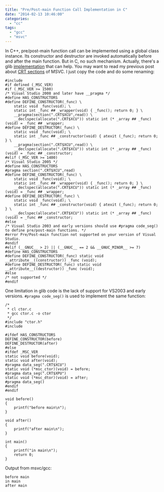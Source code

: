 ```yaml
---
title: "Pre/Post-main Function Call Implementation in C"
date: "2014-02-13 10:46:00"
categories: 
  - "cc"
tags: 
  - "gcc"
  - "msvc"
---
```


In C++, pre/post-main function call can be implemented using a global class instance. Its constructor and destructor are invoked automatically before and after the main function. But in C, no such mechanism. Actually, there's a glib [implementation](https://git.gnome.org/browse/glib/tree/glib/gconstructor.h) that can help. You may want to read my previous post about [CRT sections](https://www.gonwan.com/2014/02/13/msvc-crt-initialization/) of MSVC. I just copy the code and do some renaming:

```
#include 
#if defined (_MSC_VER)
#if (_MSC_VER >= 1500)
/* Visual Studio 2008 and later have __pragma */
#define HAS_CONSTRUCTORS
#define DEFINE_CONSTRUCTOR(_func) \
    static void _func(void); \
    static int _func ## _wrapper(void) { _func(); return 0; } \
    __pragma(section(".CRT$XCU",read)) \
    __declspec(allocate(".CRT$XCU")) static int (* _array ## _func)(void) = _func ## _wrapper;
#define DEFINE_DESTRUCTOR(_func) \
    static void _func(void); \
    static int _func ## _constructor(void) { atexit (_func); return 0; } \
    __pragma(section(".CRT$XCU",read)) \
    __declspec(allocate(".CRT$XCU")) static int (* _array ## _func)(void) = _func ## _constructor;
#elif (_MSC_VER >= 1400)
/* Visual Studio 2005 */
#define HAS_CONSTRUCTORS
#pragma section(".CRT$XCU",read)
#define DEFINE_CONSTRUCTOR(_func) \
    static void _func(void); \
    static int _func ## _wrapper(void) { _func(); return 0; } \
    __declspec(allocate(".CRT$XCU")) static int (* _array ## _func)(void) = _func ## _wrapper;
#define DEFINE_DESTRUCTOR(_func) \
    static void _func(void); \
    static int _func ## _constructor(void) { atexit (_func); return 0; } \
    __declspec(allocate(".CRT$XCU")) static int (* _array ## _func)(void) = _func ## _constructor;
#else
/* Visual Studio 2003 and early versions should use #pragma code_seg() to define pre/post-main functions. */
#error Pre/Post-main function not supported on your version of Visual Studio.
#endif
#elif (__GNUC__ > 2) || (__GNUC__ == 2 && __GNUC_MINOR__ >= 7)
#define HAS_CONSTRUCTORS
#define DEFINE_CONSTRUCTOR(_func) static void __attribute__((constructor)) _func (void);
#define DEFINE_DESTRUCTOR(_func) static void __attribute__((destructor)) _func (void);
#else
/* not supported */
#endif
```

One limitation in glib code is the lack of support for VS2003 and early versions. `#pragma code_seg()` is used to implement the same function:

```
/*
 * cl ctor.c
 * gcc ctor.c -o ctor
 */
#include "ctor.h"
#include 

#ifdef HAS_CONSTRUCTORS
DEFINE_CONSTRUCTOR(before)
DEFINE_DESTRUCTOR(after)
#else
#ifdef _MSC_VER
static void before(void);
static void after(void);
#pragma data_seg(".CRT$XCU")
static void (*msc_ctor)(void) = before;
#pragma data_seg(".CRT$XPU")
static void (*msc_dtor)(void) = after;
#pragma data_seg()
#endif
#endif

void before()
{
    printf("before main\n");
}

void after()
{
    printf("after main\n");
}

int main()
{
    printf("in main\n");
    return 0;
}
```

Output from msvc/gcc:

```
before main
in main
after main
```
